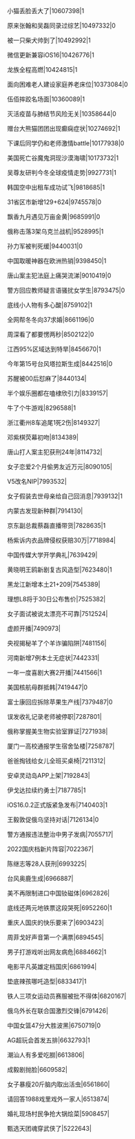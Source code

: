 小猫丢脸丢大了|10607398|1

原来张翰和吴磊同录过综艺|10497332|0

被一只柴犬帅到了|10492992|1

微信更新兼容iOS16|10426776|1

龙族全程高燃|10424815|1

面向困难老人建设家庭养老床位|10373084|0

伍佰摔跤名场面|10360089|1

灭活疫苗与肺结节风险无关|10358644|0

赠台大熊猫团团出现癫痫症状|10274692|1

下课后同学仍和老师激情battle|10177938|0

美国死亡谷魔鬼洞现沙漠海啸|10173732|1

吴尊友研判今冬全球疫情走势|9927731|1

韩国空中出租车成功试飞|9818685|1

31省区市新增129+624|9745578|0

飘香九月遇见万亩金黄|9685991|0

俄称击落3架乌克兰战机|9528995|1

孙力军被判死缓|9440031|0

中国取暖神器在欧洲热销|9398450|1

唐山案主犯法庭上痛哭流涕|9010419|0

警方回应教师疑言语骚扰女学生|8793475|0

底线小人物有多心酸|8759102|1

全网帮冬冬向37求婚|8661196|0

周深看了都要愣两秒|8502122|0

江西95%区域达到特旱|8456670|1

今年第15号台风塔拉斯生成|8442516|0

苏醒被00后怼麻了|8440134|

半个娱乐圈都在嗑棣欣引力|8339157|

牛了个牛游戏|8296588|1

浙江衢州8车追尾1死2伤|8149327|

邓紫棋荧幕初吻|8134389|

唐山打人案主犯获刑24年|8114732|

女子恋爱2个月偷男友近万元|8090105|

V5改名NIP|7993532|

女子假装去世母亲给自己回消息|7939132|1

内蒙古发现新种群|7914130|

京东副总裁蔡磊直播带货|7828635|1

杨紫诉内衣品牌侵权获赔30万|7718984|

中国传媒大学开学典礼|7639429|

黄晓明王鸥新剧复古风造型|7623480|1

黑龙江新增本土21+209|7545389|

理想L8将于30日公布售价|7525382|

女子面试被说太漂亮不可靠|7512524|

虚颜开播|7490973|

央视揭秘羊了个羊诈骗陷阱|7481156|

河南新增7例本土无症状|7442331|

一年一度喜剧大赛2开播|7441566|1

美国核航母群抵韩|7419447|0

富士康回应拆除苹果生产线|7379487|0

误发收礼记录老师被停职|7287801|

俄称掌握美生物实验室罪证|7271938|

厦门一高校通报学生宿舍坠楼|7258787|

爸爸掏钱给女儿全班买桌椅|7211312|

安卓灵动岛APP上架|7192843|

伊戈达拉续约勇士|7187785|1

iOS16.0.2正式版紧急发布|7140403|1

王毅敦促俄乌坚持对话|7126134|0

警方通报违法整治中男子发病|7055717|

2022国庆档新片阵容|7022367|

陈继志等28人获刑|6993225|

台风奥鹿生成|6966887|

美不再限制进口中国钕磁体|6962826|

底线还两元地铁票这段哭死|6952260|1

重庆人国庆的快乐要来了|6903423|

周菲戈好声音第一个满票|6894545|

男子打游戏听出网友病危|6884662|1

电影平凡英雄定档国庆|6861994|

垫底辣孩哪吒造型|6833417|1

铁人三项女运动员赛服被批不得体|6820167|

俄乌外长在联合国激烈交锋|6791426|

中国女篮47分大胜波黑|6750719|0

AG超玩会首发五排|6632793|1

潮汕人有多爱吃朥|6613806|

成毅剧抛脸|6609582|

女子暴瘦20斤脑内取出活虫|6561860|

请回答1988戏里戏外一家人|6513874|

婚礼现场村民争抢大锅烩菜|5908457|

甄选天团魂穿武侠了|5222643|

